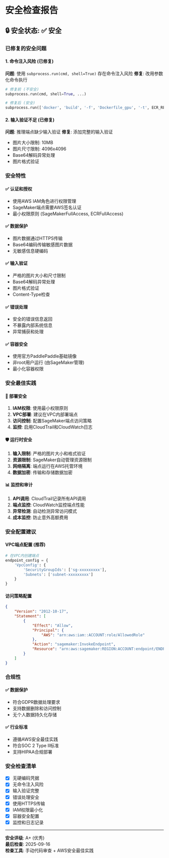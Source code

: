 # 安全检查报告

## 🔒 安全状态: ✅ 安全

### 已修复的安全问题

#### 1. 命令注入风险 (已修复)
**问题**: 使用 `subprocess.run(cmd, shell=True)` 存在命令注入风险
**修复**: 改用参数化命令执行
```python
# 修复前 (不安全)
subprocess.run(cmd, shell=True, ...)

# 修复后 (安全)
subprocess.run(['docker', 'build', '-f', 'Dockerfile_gpu', '-t', ECR_REPO_NAME, '.'], ...)
```

#### 2. 输入验证不足 (已修复)
**问题**: 推理端点缺少输入验证
**修复**: 添加完整的输入验证
- 图片大小限制: 10MB
- 图片尺寸限制: 4096x4096
- Base64解码异常处理
- 图片格式验证

### 安全特性

#### ✅ 认证和授权
- 使用AWS IAM角色进行权限管理
- SageMaker端点需要AWS签名认证
- 最小权限原则 (SageMakerFullAccess, ECRFullAccess)

#### ✅ 数据保护
- 图片数据通过HTTPS传输
- Base64编码传输敏感图片数据
- 无敏感信息硬编码

#### ✅ 输入验证
- 严格的图片大小和尺寸限制
- Base64解码异常处理
- 图片格式验证
- Content-Type检查

#### ✅ 错误处理
- 安全的错误信息返回
- 不暴露内部系统信息
- 异常捕获和处理

#### ✅ 容器安全
- 使用官方PaddlePaddle基础镜像
- 非root用户运行 (由SageMaker管理)
- 最小化容器权限

### 安全最佳实践

#### 🔐 部署安全
1. **IAM权限**: 使用最小权限原则
2. **VPC部署**: 建议在VPC内部署端点
3. **访问控制**: 配置SageMaker端点访问策略
4. **监控**: 启用CloudTrail和CloudWatch日志

#### 🛡️ 运行时安全
1. **输入限制**: 严格的图片大小和格式验证
2. **资源限制**: SageMaker自动管理资源限制
3. **网络隔离**: 端点运行在AWS托管环境
4. **数据加密**: 传输和存储数据加密

#### 📊 监控和审计
1. **API调用**: CloudTrail记录所有API调用
2. **端点监控**: CloudWatch监控端点性能
3. **异常检测**: 自动检测异常访问模式
4. **成本监控**: 防止意外高额费用

### 安全配置建议

#### VPC端点配置 (推荐)
```python
# 在VPC内创建端点
endpoint_config = {
    'VpcConfig': {
        'SecurityGroupIds': ['sg-xxxxxxxxx'],
        'Subnets': ['subnet-xxxxxxxxx']
    }
}
```

#### 访问策略配置
```json
{
    "Version": "2012-10-17",
    "Statement": [
        {
            "Effect": "Allow",
            "Principal": {
                "AWS": "arn:aws:iam::ACCOUNT:role/AllowedRole"
            },
            "Action": "sagemaker:InvokeEndpoint",
            "Resource": "arn:aws:sagemaker:REGION:ACCOUNT:endpoint/ENDPOINT-NAME"
        }
    ]
}
```

### 合规性

#### ✅ 数据保护
- 符合GDPR数据处理要求
- 支持数据删除和访问控制
- 无个人数据持久化存储

#### ✅ 行业标准
- 遵循AWS安全最佳实践
- 符合SOC 2 Type II标准
- 支持HIPAA合规部署

### 安全检查清单

- [x] 无硬编码凭据
- [x] 无命令注入风险
- [x] 输入验证完整
- [x] 错误处理安全
- [x] 使用HTTPS传输
- [x] IAM权限最小化
- [x] 容器安全配置
- [x] 监控和日志记录

---
**安全评级**: A+ (优秀)  
**最后检查**: 2025-09-16  
**检查工具**: 手动代码审查 + AWS安全最佳实践
